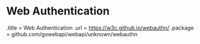 # Web Authentication

.title = Web Authentication
.url = <https://w3c.github.io/webauthn/>
.package = github.com/gowebapi/webapi/unknown/webauthn
